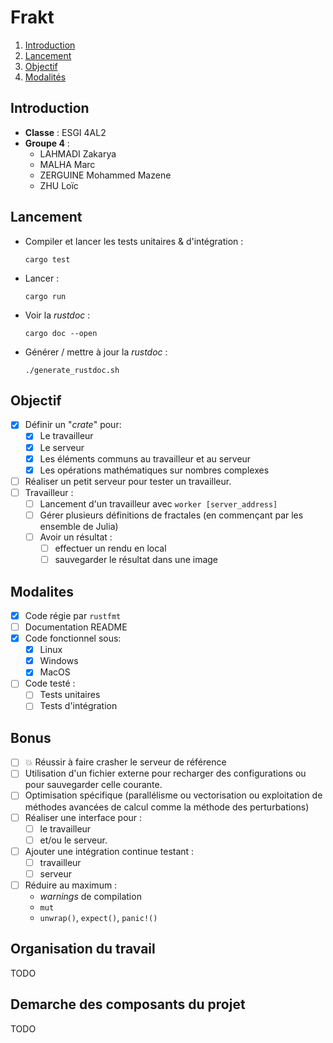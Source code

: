 # Frakt

1. [Introduction](#introduction)
2. [Lancement](#lancement)
3. [Objectif](#objectif)
4. [Modalités](#modalites)

## Introduction
- **Classe** : ESGI 4AL2
- **Groupe 4** :
  - LAHMADI Zakarya
  - MALHA Marc
  - ZERGUINE Mohammed Mazene
  - ZHU Loïc

## Lancement
- Compiler et lancer les tests unitaires & d'intégration  :
  ```
  cargo test
  ```
- Lancer :
  ```
  cargo run
  ```
- Voir la _rustdoc_ :
  ```
  cargo doc --open
  ```
- Générer / mettre à jour la _rustdoc_ :
  ```
  ./generate_rustdoc.sh
  ```
  
## Objectif
- [x] Définir un "_crate_" pour:
  - [x] Le travailleur
  - [x] Le serveur
  - [x] Les éléments communs au travailleur et au serveur
  - [x] Les opérations mathématiques sur nombres complexes

- [ ] Réaliser un petit serveur pour tester un travailleur.
- [ ] Travailleur :
  - [ ] Lancement d'un travailleur avec `worker [server_address]`
  - [ ] Gérer plusieurs définitions de fractales (en commençant par les ensemble de Julia)
  - [ ] Avoir un résultat :
    - [ ] effectuer un rendu en local
    - [ ] sauvegarder le résultat dans une image

## Modalites
- [x] Code régie par `rustfmt`
- [ ] Documentation README
- [x] Code fonctionnel sous:
  - [x] Linux
  - [x] Windows
  - [x] MacOS
- [ ] Code testé :
  - [ ] Tests unitaires
  - [ ] Tests d'intégration

## Bonus
- [ ] 💥 Réussir à faire crasher le serveur de référence
- [ ] Utilisation d'un fichier externe pour recharger des configurations ou pour sauvegarder celle courante.
- [ ] Optimisation spécifique (parallélisme ou vectorisation ou exploitation de méthodes avancées de calcul comme la méthode des perturbations)
- [ ] Réaliser une interface pour :
  - [ ] le travailleur
  - [ ] et/ou le serveur.
- [ ] Ajouter une intégration continue testant :
  - [ ] travailleur
  - [ ] serveur
- [ ] Réduire au maximum :
  - _warnings_ de compilation
  - `mut`
  - `unwrap()`, `expect()`, `panic!()`

## Organisation du travail
TODO

## Demarche des composants du projet
TODO